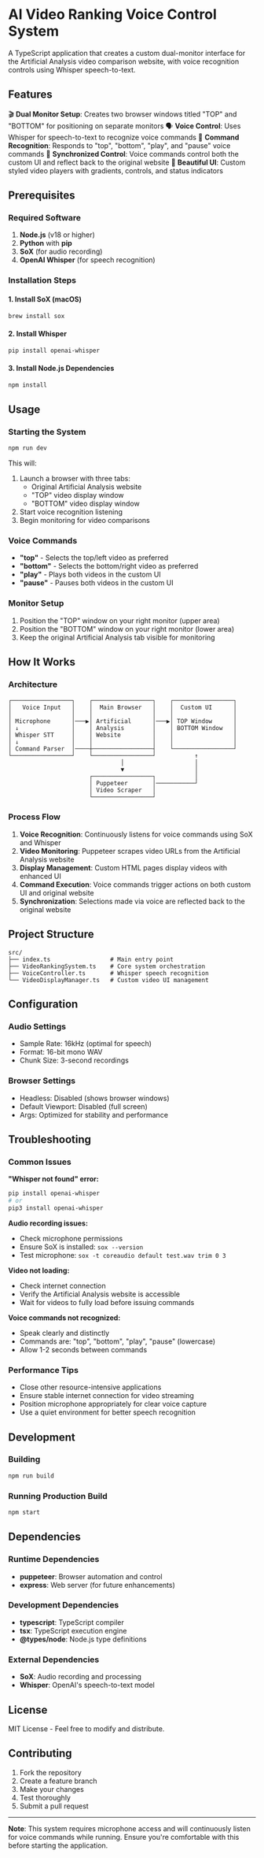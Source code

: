 # AI Video Ranking Voice Control System

A TypeScript application that creates a custom dual-monitor interface for the Artificial Analysis video comparison website, with voice recognition controls using Whisper speech-to-text.

## Features

🎬 **Dual Monitor Setup**: Creates two browser windows titled "TOP" and "BOTTOM" for positioning on separate monitors
🗣️ **Voice Control**: Uses Whisper for speech-to-text to recognize voice commands
🎯 **Command Recognition**: Responds to "top", "bottom", "play", and "pause" voice commands
🔄 **Synchronized Control**: Voice commands control both the custom UI and reflect back to the original website
🎨 **Beautiful UI**: Custom styled video players with gradients, controls, and status indicators

## Prerequisites

### Required Software

1. **Node.js** (v18 or higher)
2. **Python** with **pip**
3. **SoX** (for audio recording)
4. **OpenAI Whisper** (for speech recognition)

### Installation Steps

#### 1. Install SoX (macOS)
```bash
brew install sox
```

#### 2. Install Whisper
```bash
pip install openai-whisper
```

#### 3. Install Node.js Dependencies
```bash
npm install
```

## Usage

### Starting the System

```bash
npm run dev
```

This will:
1. Launch a browser with three tabs:
   - Original Artificial Analysis website 
   - "TOP" video display window
   - "BOTTOM" video display window
2. Start voice recognition listening
3. Begin monitoring for video comparisons

### Voice Commands

- **"top"** - Selects the top/left video as preferred
- **"bottom"** - Selects the bottom/right video as preferred  
- **"play"** - Plays both videos in the custom UI
- **"pause"** - Pauses both videos in the custom UI

### Monitor Setup

1. Position the "TOP" window on your right monitor (upper area)
2. Position the "BOTTOM" window on your right monitor (lower area)
3. Keep the original Artificial Analysis tab visible for monitoring

## How It Works

### Architecture

```
┌─────────────────┐    ┌─────────────────┐    ┌─────────────────┐
│   Voice Input   │    │  Main Browser   │    │  Custom UI      │
│                 │    │                 │    │                 │
│ Microphone      │───▶│ Artificial      │───▶│ TOP Window      │
│ ↓               │    │ Analysis        │    │ BOTTOM Window   │
│ Whisper STT     │    │ Website         │    │                 │
│ ↓               │    │                 │    │                 │
│ Command Parser  │────┼─────────────────┤    └─────────────────┘
└─────────────────┘    └─────────────────┘           ↑
                                │                    │
                                ▼                    │
                       ┌─────────────────┐           │
                       │ Puppeteer       │───────────┘
                       │ Video Scraper   │
                       └─────────────────┘
```

### Process Flow

1. **Voice Recognition**: Continuously listens for voice commands using SoX and Whisper
2. **Video Monitoring**: Puppeteer scrapes video URLs from the Artificial Analysis website
3. **Display Management**: Custom HTML pages display videos with enhanced UI
4. **Command Execution**: Voice commands trigger actions on both custom UI and original website
5. **Synchronization**: Selections made via voice are reflected back to the original website

## Project Structure

```
src/
├── index.ts                 # Main entry point
├── VideoRankingSystem.ts    # Core system orchestration
├── VoiceController.ts       # Whisper speech recognition
└── VideoDisplayManager.ts   # Custom video UI management
```

## Configuration

### Audio Settings
- Sample Rate: 16kHz (optimal for speech)
- Format: 16-bit mono WAV
- Chunk Size: 3-second recordings

### Browser Settings
- Headless: Disabled (shows browser windows)
- Default Viewport: Disabled (full screen)
- Args: Optimized for stability and performance

## Troubleshooting

### Common Issues

**"Whisper not found" error:**
```bash
pip install openai-whisper
# or
pip3 install openai-whisper
```

**Audio recording issues:**
- Check microphone permissions
- Ensure SoX is installed: `sox --version`
- Test microphone: `sox -t coreaudio default test.wav trim 0 3`

**Video not loading:**
- Check internet connection
- Verify the Artificial Analysis website is accessible
- Wait for videos to fully load before issuing commands

**Voice commands not recognized:**
- Speak clearly and distinctly
- Commands are: "top", "bottom", "play", "pause" (lowercase)
- Allow 1-2 seconds between commands

### Performance Tips

- Close other resource-intensive applications
- Ensure stable internet connection for video streaming
- Position microphone appropriately for clear voice capture
- Use a quiet environment for better speech recognition

## Development

### Building
```bash
npm run build
```

### Running Production Build
```bash
npm start
```

## Dependencies

### Runtime Dependencies
- **puppeteer**: Browser automation and control
- **express**: Web server (for future enhancements)

### Development Dependencies
- **typescript**: TypeScript compiler
- **tsx**: TypeScript execution engine
- **@types/node**: Node.js type definitions

### External Dependencies
- **SoX**: Audio recording and processing
- **Whisper**: OpenAI's speech-to-text model

## License

MIT License - Feel free to modify and distribute.

## Contributing

1. Fork the repository
2. Create a feature branch
3. Make your changes
4. Test thoroughly
5. Submit a pull request

---

**Note**: This system requires microphone access and will continuously listen for voice commands while running. Ensure you're comfortable with this before starting the application.